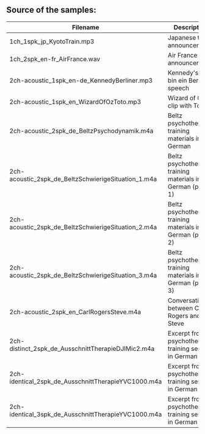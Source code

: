 ## Source of the samples:

| Filename | Description | Source |
|----------|-------------|--------|
| 1ch_1spk_jp_KyotoTrain.mp3 | Japanese train announcements | Jean-Philippe Belliard via SoundSnap (https://www.soundsnap.com/tags/japanese_train_1) |
| 1ch_2spk_en-fr_AirFrance.wav | Air France announcements | Universal Soundbank (https://universal-soundbank.com/sounds/12374.mp3) |
| 2ch-acoustic_1spk_en-de_KennedyBerliner.mp3 | Kennedy's "Ich bin ein Berliner" speech | PBS via YouTube (https://www.youtube.com/watch?v=2Ha9GJwlus8) |
| 2ch-acoustic_1spk_en_WizardOfOzToto.mp3 | Wizard of Oz clip with Toto | - |
| 2ch-acoustic_2spk_de_BeltzPsychodynamik.m4a | Beltz psychotherapy training materials in German | YouTube (https://www.youtube.com/watch?v=P4A81zwv8rg) |
| 2ch-acoustic_2spk_de_BeltzSchwierigeSituation_1.m4a | Beltz psychotherapy training materials in German (part 1) | YouTube (https://www.youtube.com/watch?v=2C-UHixnKTc) |
| 2ch-acoustic_2spk_de_BeltzSchwierigeSituation_2.m4a | Beltz psychotherapy training materials in German (part 2) | YouTube (https://www.youtube.com/watch?v=2C-UHixnKTc) |
| 2ch-acoustic_2spk_de_BeltzSchwierigeSituation_3.m4a | Beltz psychotherapy training materials in German (part 3) | YouTube (https://www.youtube.com/watch?v=2C-UHixnKTc) |
| 2ch-acoustic_2spk_en_CarlRogersSteve.m4a | Conversation between Carl Rogers and Steve | YouTube (https://www.youtube.com/watch?v=r_yGBnZXFFA) |
| 2ch-distinct_2spk_de_AusschnittTherapieDJIMic2.m4a | Excerpt from a psychotherapy training session in German | - |
| 2ch-identical_2spk_de_AusschnittTherapieYVC1000.m4a | Excerpt from a psychotherapy training session in German | - |
| 2ch-identical_3spk_de_AusschnittTherapieYVC1000.m4a | Excerpt from a psychotherapy training session in German | - |
